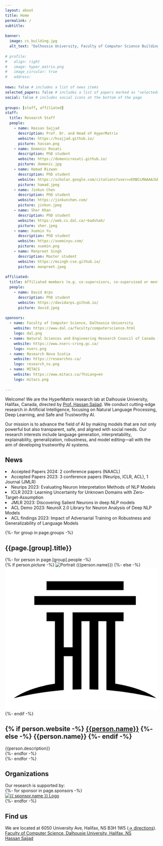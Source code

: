 ```yaml
---
layout: about
title: Home
permalink: /
subtitle: 

banner:
  image: cs_building.jpg 
  alt_text: "Dalhousie University, Faculty of Computer Science Building"

# profile:
#   align: right
#   image: hyper_matrix.png
#   image_circular: true
#   address:

news: false # includes a list of news items
selected_papers: false # includes a list of papers marked as "selected={true}"
social: false # includes social icons at the bottom of the page

groups: [staff, affiliated]
staff:
  title: Research Staff
  people:
    - name: Hassan Sajjad
      description: Prof. Dr. and Head of HyperMatrix
      website: https://hsajjad.github.io/
      picture: hassan.png
    - name: Domenic Rosati
      description: PhD student
      website: https://domenicrosati.github.io/
      picture: domenic.jpg
    - name: Hamad Rizwan
      description: PhD student
      website: https://scholar.google.com/citations?user=vERBCLMAAAAJ&hl=en
      picture: hamad.jpeg
    - name: Jinkun Chen
      description: PhD student
      website: https://jinkunchen.com/
      picture: jinkun.jpeg
    - name: Sher Khan
      description: PhD student
      website: https://web.cs.dal.ca/~badshah/
      picture: sher.jpeg
    - name: Xuemin Yu
      description: PhD student
      website: https://xueminyu.com/
      picture: xuemin.png
    - name: Manpreet Singh
      description: Master student
      website: https://msingh-cse.github.io/
      picture: manpreet.jpeg

affiliated:
  title: Affiliated members (e.g. co-supervisors, co-supervised or mentored external PhD students, guest researchers and visitors)
  people:
    - name: David Arps
      description: PhD student
      website: https://davidarps.github.io/
      picture: david.jpeg

sponsors:
  - name: Faculty of Computer Science, Dalhousie University
    website: https://www.dal.ca/faculty/computerscience.html
    logo: dal.png
  - name: Natural Sciences and Engineering Research Council of Canada (NSERC)
    website: https://www.nserc-crsng.gc.ca/
    logo: nserc.png
  - name: Research Nova Scotia
    website: https://researchns.ca/
    logo: research_ns.png
  - name: MITACS
    website: https://www.mitacs.ca/?hsLang=en
    logo: mitacs.png

---
```


Welcome!
We are the HyperMatrix research lab at Dalhousie University, Halifax, Canada, directed by [Prof. Hassan Sajjad](https://hsajjad.github.io/). We conduct cutting-edge research in Artificial Intelligence, focusing on Natural Language Processing, Deep Learning, and Safe and Trustworthy AI.

Our mission is to advance the field of AI by making models that are not only powerful but also transparent, safe, and aligned with social needs. Our research interests include language generation, interpretability, explainability, generalization, robustness, and model editing—all with the aim of developing trustworthy AI systems.

<div class="projects">
  <h2 class="category">News</h2>
    <li>Accepted Papers 2024: 2 conference papers (NAACL)</li>
    <li>Accepted Papers 2023: 3 conference papers (Neurips, ICLR, ACL), 1 Journal (JMLR)</li>
    <li>Neurips 2023: Evaluating Neuron Interpretation Methods of NLP Models</li>
    <li>ICLR 2023: Learning Uncertainty for Unknown Domains with Zero-Target-Assumption</li>
    <li>JMLR 2023: Discovering Salient Neurons in deep NLP models</li>
    <li>ACL Demo 2023: NeuroX 2.0 Library for Neuron Analysis of Deep NLP Models</li>
    <li>ACL findings 2023: Impact of Adversarial Training on Robustness and Generalizability of Language Models</li>

{%- for group in page.groups -%}

  <h2 class="category">{{page.[group].title}}</h2>
    <div class="grid">
      {%- for person in page.[group].people -%}
          <article class="grid-item card">
            {% if person.picture -%}
              <img class="avatar" src="/assets/img/{{person.picture}}" alt="Portrait ({{person.name}})" width="auto" height="auto">
            {%- else -%}
              <img class="avatar" src="/assets/img/hyper_matrix.png" alt="Portrait ({{person.name}})" width="auto" height="auto">
            {%- endif -%}
          <div class="card-body">
            <!-- <h2 class="card-title">{{person.name}}</h2> -->
            <h2 class="card-title">
              {% if person.website -%}
                <a href="{{person.website}}">{{person.name}}</a>
              {%- else -%}
                {{person.name}}
              {%- endif -%}
            </h2>
            <div class="card-text">
              {{person.description}}
            </div>
            </div>
          </article>
      {%- endfor -%}
    </div>
  {%- endfor -%}

  <h2 class="category">Organizations</h2>
    Our research is supported by:
  <div class="sponsors">
    {%- for sponsor in page.sponsors -%}
      <div class="sponsor-item">
        <a href="{{ sponsor.website }}" target="_blank">
          <img src="/assets/img/{{ sponsor.logo }}" alt="{{ sponsor.name }} Logo">
        </a>
      </div>
    {%- endfor -%}
  </div>


  <h2 class="category">Find us</h2>
  We are located at 6050 University Ave, Halifax, NS B3H 1W5 (<a href="/contact">→ directions</a>).<br/>
<a href="https://www.dal.ca/faculty/computerscience.html"><i class="fa fa-university" aria-hidden="true"></i> Faculty of Computer Science, Dalhousie University, Halifax, NS</a><br/>
<a href="https://twitter.com/hassaan84s"><i class="fab fa-twitter"></i> Hassan Sajjad</a>

</div>

